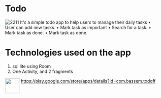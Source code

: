 # Todo
![2211](https://user-images.githubusercontent.com/63014132/159179776-8e8a2c5d-93ed-46e4-8ef1-2dba5ed79c1f.jpg)
It's a simple todo app to help users to manage their daily tasks
• User can add new tasks.
• Mark task as important
• Search for a task.
• Mark task as done.
• Mark task as done.

# Technologies used on the app
1) sql lite using Room
2) One Activity, and 2 fragments

<a href="url"><img src="https://iconape.com/wp-content/files/fa/64777/svg/google-play-store.svg" align="left" height="48" width="48" ></a>
https://play.google.com/store/apps/details?id=com.bassem.todoff

